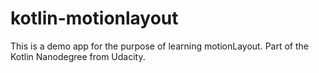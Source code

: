 # kotlin-motionlayout

This is a demo app for the purpose of learning motionLayout. Part of the Kotlin Nanodegree from Udacity.

